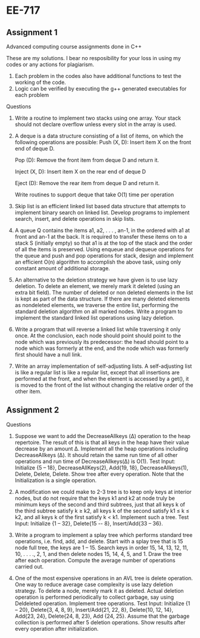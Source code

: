 EE-717
======

Assignment 1
-------------

Advanced computing course assignments done in C++

These are my solutions. I bear no resposibility for your loss in using my codes or any actions for plagiarism.

1. Each problem in the codes also have additional functions to test the working of the code.
2. Logic can be verified by executing the g++ generated executables for each problem


Questions

1. Write a routine to implement two stacks using one array. Your stack should not declare overflow unless every slot in the array is used.




2. A deque is a data structure consisting of a list of items, on which the following operations are possible:
   Push (X, D): Insert item X on the front end of deque D.

   Pop (D): Remove the front item from deque D and return it.

   Inject (X, D): Insert item X on the rear end of deque D

   Eject (D): Remove the rear item from deque D and return it.

   Write routines to support deque that take O(1) time per operation
   
   
  
   
3. Skip list is an efficient linked list based data structure that attempts to implement binary search on linked list. Develop programs to implement search, insert, and delete operations in skip lists.




4. A queue Q contains the items a1, a2, . . . , an-1, in the ordered with  a1 at front  and an-1 at the back.  It is required to transfer these items on to a stack S (initially empty) so that a1 is at the top of the stack and the order of all the items is preserved. Using enqueue and dequeue operations for the queue and push and pop operations for stack, design and implement an efficient O(n) algorithm to accomplish the above task, using only constant amount of additional storage.




5. An alternative to the deletion strategy we have given is to use lazy deletion. To delete an element, we merely mark it deleted (using an extra bit field). The number of deleted or non deleted elements in the list is kept as part of the data structure. If there are many deleted elements as nondeleted elements, we traverse the entire list, performing the standard deletion algorithm on all marked nodes. Write a program to implement the standard linked list operations using lazy deletion. 




6. Write a program that will reverse a linked list while traversing it only once. At the conclusion, each node should point should point to the node which was previously its predecessor: the head should point to a node which was formerly at the end, and the node which was formerly first should have a null link.




7. Write an array implementation of self-adjusting lists. A self-adjusting list is like a regular list is like a regular list, except that all insertions are performed at the front, and when the element is accessed by a get(), it is moved to the front of the list without changing the relative order of the other item. 





Assignment 2
-------------

Questions

1. Suppose we want to add the DecreaseAllkeys (Δ) operation to the heap repertoire. The result of this is that all keys in the heap have their value decrease by an amount Δ. Implement all the heap operations including DecreaseAllkeys (Δ). It should retain the same run time of all other operations and run time of DecreaseAllkeys(Δ) is O(1). Test Input: Initialize {5 – 18}, DecreaseAllKeys(2), Add{19, 18}, DecreaseAllkeys(1), Delete, Delete, Delete. Show tree after every operation. Note that the Initialization is a single operation.




2. A modification we could make to 2-3 tree is to keep only keys at interior nodes, but do not require that the keys k1 and k2 at node truly be minimum keys of the second and third subtrees, just that all keys k of the third subtree satisfy k ≥ k2, all keys k of the second satisfy k1 ≤ k ≤ k2, and all keys k of the first satisfy k < k1. Implement such a tree. Test Input: Initialize {1 – 32}, Delete{15 -- 8}, Insert/Add{33 – 36}.




3. Write a program to implement a splay tree which performs standard tree operations, i.e. find, add, and delete. Start with a splay tree that is 15 node full tree, the keys are 1 – 15. Search keys in order 15, 14, 13, 12, 11, 10, . . . ., 2, 1, and then delete nodes 15, 14, 4, 5, and 1. Draw the tree after each operation. Compute the average number of operations carried out.




4. One of the most expensive operations in an AVL tree is delete operation. One way to reduce average case complexity is use lazy deletion strategy. To delete a node, merely mark it as deleted. Actual deletion operation is performed periodically to collect garbage, say using Deldeleted operation. Implement tree operations. Test Input: Initialize {1 – 20}, Delete{3, 4, 8, 9}, Insert/Add{21, 22, 8}, Delete{10, 12, 14}, Add{23, 24}, Delete{24, 8, 23}, Add {24, 25}. Assume that the garbage collection is performed after 5 deletion operations. Show results after every operation after initialization.
